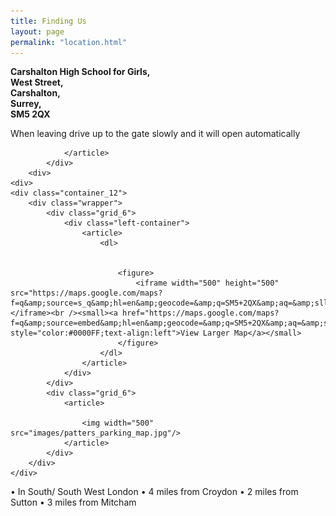 ```yaml
---
title: Finding Us
layout: page
permalink: "location.html"
---
```


<div class="grid_12">
	<div class="container_12">
		<div class="wrapper">
			<div class="grid_6">
				<div class="left-container">
					<article>
						<dl>
							<strong class="color-3">
							<dt>Carshalton High School for Girls,</dt>
							<dt>West Street,</dt>
							<dt>Carshalton, </dt>
							<dt>Surrey, </dt>
							<dt>SM5 2QX</dt>
							</strong>
						</dl>
					</article>
				</div>
			<div>
			<div class="grid_6">
				<article>
					When leaving drive up to the gate slowly and it will open automatically
			
				</article>
			</div>
		<div>
	<div>
	<div class="container_12">
		<div class="wrapper">
			<div class="grid_6">
				<div class="left-container">
					<article>
						<dl>
				

							<figure>
  								<iframe width="500" height="500" src="https://maps.google.com/maps?f=q&amp;source=s_q&amp;hl=en&amp;geocode=&amp;q=SM5+2QX&amp;aq=&amp;sll=37.0625,-95.677068&amp;sspn=46.677964,93.076172&amp;ie=UTF8&amp;hq=&amp;hnear=SM5+2QX,+United+Kingdom&amp;ll=51.369632,-0.169295&amp;spn=0.004521,0.011362&amp;t=m&amp;z=17&amp;output=embed&amp;iwloc=near">&nbsp;</iframe><br /><small><a href="https://maps.google.com/maps?f=q&amp;source=embed&amp;hl=en&amp;geocode=&amp;q=SM5+2QX&amp;aq=&amp;sll=37.0625,-95.677068&amp;sspn=46.677964,93.076172&amp;ie=UTF8&amp;hq=&amp;hnear=SM5+2QX,+United+Kingdom&amp;ll=51.369632,-0.169295&amp;spn=0.004521,0.011362&amp;t=m&amp;z=14" style="color:#0000FF;text-align:left">View Larger Map</a></small>
							</figure>
						</dl>
					</article>
				</div>
			</div>
			<div class="grid_6">
				<article>
					
					<img width="500" src="images/patters_parking_map.jpg"/>
				</article>
			</div>
		</div>
	</div>
•	In South/ South West London
•	4 miles from Croydon
•	2 miles from Sutton
•	3 miles from Mitcham
</div>



